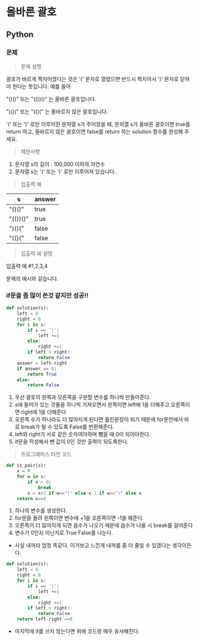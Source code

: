 # 올바른 괄호
## Python
### 문제
> 문제 설명

괄호가 바르게 짝지어졌다는 것은 '(' 문자로 열렸으면 반드시 짝지어서 ')' 문자로 닫혀야 한다는 뜻입니다. 예를 들어

"()()" 또는 "(())()" 는 올바른 괄호입니다.

")()(" 또는 "(()(" 는 올바르지 않은 괄호입니다.

'(' 또는 ')' 로만 이루어진 문자열 s가 주어졌을 때, 문자열 s가 올바른 괄호이면 true를 return 하고, 올바르지 않은 괄호이면 false를 return 하는 solution 함수를 완성해 주세요.

> 제한사항

1. 문자열 s의 길이 : 100,000 이하의 자연수
2. 문자열 s는 '(' 또는 ')' 로만 이루어져 있습니다.

> 입출력 예

|s	|answer
|-|--
|"()()"|	true
|"(())()"|	true
|")()("|	false
|"(()("|	false

> 입출력 예 설명

입출력 예 #1,2,3,4

문제의 예시와 같습니다.

### if문을 좀 많이 쓴것 같지만 성공!!
```python
def solution(s):
    left = 0
    right = 0
    for i in s:
        if i == '(':
            left +=1
        else:
            right +=1
        if left < right:
            return False
    answer = left-right
    if answer == 0:
        return True
    else:
        return False
```
1. 우선 괄호의 왼쪽과 오른쪽을 구분할 변수를 하나씩 만들어준다.
2. s에 들어가 있는 것들을 하나씩 가져오면서 왼쪽이면 left에 1을 더해주고 오른쪽이면 right에 1을 더해준다
3. 오른쪽 수가 하나라도 더 많아지게 된다면 틀린문장이 되기 때문에 for문안에서 바로 break가 될 수 있도록 False를 반환해준다.
4. left와 right가 서로 같은 숫자여야하며 뺐을 때 0이 되어야한다.
5. if문을 작성해서 뺀 값이 0인 것만 출력이 되도록한다.

> 프로그래머스 타인 코드
```python
def is_pair(s):
    x = 0
    for w in s:
        if x < 0:
            break
        x = x+1 if w=="(" else x-1 if w==")" else x
    return x==0
```
1. 하나의 변수를 생성한다.
2. for문을 돌려 왼쪽이면 변수에 +1을 오른쪽이면 -1을 해준다.
3. 오른쪽이 더 많아지게 되면 음수가 나오기 때문에 음수가 나올 시 break를 걸어준다
4. 변수가 0인지 아닌지로 True False를 나눈다.

- 사실 내꺼라 엄청 똑같다. 이거보고 느낀게 내꺼를 좀 더 줄일 수 있겠다는 생각이든다.
```python
def solution(s):
    left = 0
    right = 0
    for i in s:
        if i == '(':
            left +=1
        else:
            right +=1
        if left < right:
            return False
    return left-right ==0
```
- 마지막에 if를 쓰지 않는다면 위에 코드랑 매우 유사해진다.